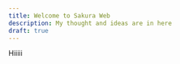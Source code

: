 ```yaml
---
title: Welcome to Sakura Web
description: My thought and ideas are in here
draft: true
---
```

Hiiiii